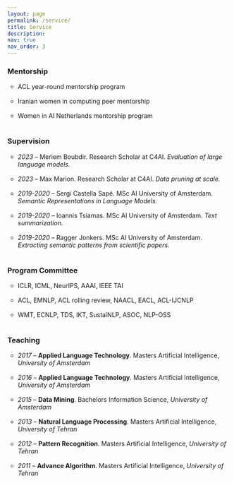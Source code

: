 ```yaml
---
layout: page
permalink: /service/
title: Service
description: 
nav: true
nav_order: 3
---
```



<section>
<h3>Mentorship</h3>
<ul style="list-style-type:circle">
<li style="padding-bottom: 16px;">ACL year-round mentorship program</li>
<li style="padding-bottom: 16px;">Iranian women in computing peer mentorship</li>
<li style="padding-bottom: 16px;">Women in AI Netherlands mentorship program</li>
</ul>
</section>

<section>
<h3>Supervision</h3>
<ul style="list-style-type:circle">
<li style="padding-bottom: 16px;"><em>2023 </em> &ndash; Meriem Boubdir. Research Scholar at C4AI. <em>Evaluation of large language models.</em></li>
<li style="padding-bottom: 16px;"><em>2023 </em> &ndash; Max Marion. Research Scholar at C4AI. <em>Data pruning at scale.</em></li>
<li style="padding-bottom: 16px;"><em>2019-2020 </em> &ndash; Sergi Castella Sapé. MSc AI University of Amsterdam. <em>Semantic Representations in  Language Models.</em> </li>
<li style="padding-bottom: 16px;"><em>2019-2020 </em> &ndash; Ioannis Tsiamas. MSc AI University of Amsterdam. <em>Text summarization.</em> </li>
<li style="padding-bottom: 16px;"><em>2019-2020 </em> &ndash; Ragger Jonkers. MSc AI University of Amsterdam. <em>Extracting semantic patterns from scientific papers.</em> </li>
</ul>
</section>

<section>
<h3>Program Committee</h3>
<ul style="list-style-type:circle">
<li style="padding-bottom: 16px;">ICLR, ICML, NeurIPS, AAAI, IEEE TAI</li>
<li style="padding-bottom: 16px;">ACL, EMNLP, ACL rolling review, NAACL, EACL, ACL-IJCNLP</li>
<li style="padding-bottom: 16px;">WMT, ECNLP, TDS, IKT, SustaiNLP, ASOC, NLP-OSS</li>
</ul>
</section>

<section>
<h3>Teaching</h3>
<ul style="list-style-type:circle">
<li style="padding-bottom: 16px;"> <em>2017</em> &ndash; <b>Applied Language Technology</b>. Masters Artificial Intelligence, <em>University of Amsterdam</em> </li>
<li style="padding-bottom: 16px;"> <em>2016</em> &ndash; <b>Applied Language Technology</b>. Masters Artificial Intelligence, <em>University of Amsterdam</em> </li>
<li style="padding-bottom: 16px;"> <em>2015</em> &ndash; <b>Data Mining</b>. Bachelors Information Science, <em>University of Amsterdam</em> </li>
<li style="padding-bottom: 16px;"> <em>2013</em> &ndash; <b>Natural Language Processing</b>. Masters Artificial Intelligence, <em>University of Tehran</em> </li>
<li style="padding-bottom: 16px;"> <em>2012</em> &ndash; <b>Pattern Recognition</b>. Masters Artificial Intelligence, <em>University of Tehran</em></li>
<li style="padding-bottom: 16px;"> <em>2011</em> &ndash; <b>Advance Algorithm</b>. Masters Artificial Intelligence, <em>University of Tehran</em></li>
</ul>
</section>
